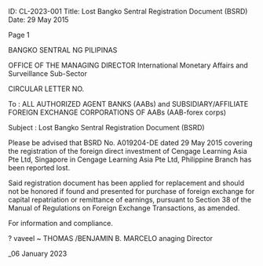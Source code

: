 ID: CL-2023-001
Title: Lost Bangko Sentral Registration Document (BSRD)
Date: 29 May 2015

Page 1

BANGKO SENTRAL NG PILIPINAS

OFFICE OF THE MANAGING DIRECTOR International Monetary Affairs and Surveillance Sub-Sector

CIRCULAR LETTER NO.

To : ALL AUTHORIZED AGENT BANKS (AABs) and SUBSIDIARY/AFFILIATE FOREIGN EXCHANGE CORPORATIONS OF AABs (AAB-forex corps)

Subject : Lost Bangko Sentral Registration Document (BSRD)

Please be advised that BSRD No. A019204-DE dated 29 May 2015 covering the registration of the foreign direct investment of Cengage Learning Asia Pte Ltd, Singapore in Cengage Learning Asia Pte Ltd, Philippine Branch has been reported lost.

Said registration document has been applied for replacement and should not be honored if found and presented for purchase of foreign exchange for capital repatriation or remittance of earnings, pursuant to Section 38 of the Manual of Regulations on Foreign Exchange Transactions, as amended.

For information and compliance.

? vaveel ~  THOMAS /BENJAMIN B. MARCELO anaging Director

_06 January 2023